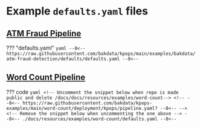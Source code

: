 # Example `defaults.yaml` files

## [ATM Fraud Pipeline](https://github.com/bakdata/kpops/tree/main/examples/bakdata/atm-fraud-detection/defaults)

??? "defaults.yaml"
    ```yaml
        --8<--
        https://raw.githubusercontent.com/bakdata/kpops/main/examples/bakdata/atm-fraud-detection/defaults/defaults.yaml
        --8<--
    ```

<!-- ## [Word-count Pipeline](https://github.com/bakdata/kpops-examples/tree/main/word-count/deployment/kpops/defaults) -->
## [Word Count Pipeline](/user/getting-started/quick-start)

??? code
    ```yaml
        <!-- Uncomment the snippet below when repo is made public and delete /docs/docs/resources/examples/word-count-->
        <!-- --8<--
        https://raw.githubusercontent.com/bakdata/kpops-examples/main/word-count/deployment/kpops/pipeline.yaml?
        --8<-- -->
        <!-- Remove the snippet below when uncommenting the one above -->
        --8<--
        ./docs/resources/examples/word-count/defaults.yaml
        --8<--
    ```
